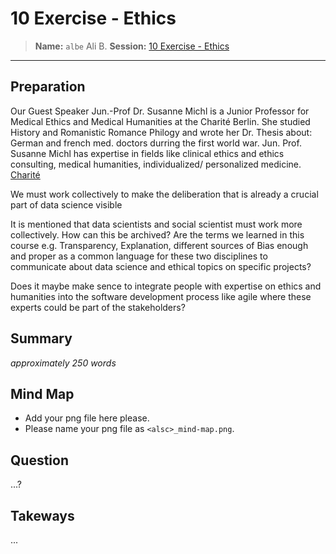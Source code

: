 # 10 Exercise - Ethics
> **Name:** `albe` Ali B.
> **Session:** [10 Exercise - Ethics](https://github.com/FUB-HCC/hcds-winter-2020/wiki/10_exercise)   
----

## Preparation

Our Guest Speaker Jun.-Prof Dr. Susanne Michl is a Junior Professor for Medical Ethics and Medical Humanities at the Charité Berlin. She studied History and Romanistic Romance Philogy and wrote her Dr. Thesis about: German and french med. doctors durring the first world war.
Jun. Prof. Susanne Michl has expertise in fields like clinical ethics and ethics consulting, medical humanities, individualized/ personalized medicine. [Charité](https://medizingeschichte.charite.de/metas/person/person/address_detail/mendelsohn/)



We must work collectively to make the deliberation that is already a crucial part of data science visible

It is mentioned that data scientists and social scientist must work more collectively. How can this be archived? Are the terms we learned in this course e.g. Transparency, Explanation, different sources of Bias enough and proper as a common language for these two disciplines to communicate about data science and ethical topics on specific projects? 



Does it maybe make sence to integrate people with expertise on ethics and humanities into the software development process like agile where these experts could be part of the stakeholders?

## Summary
_approximately 250 words_


## Mind Map

* Add your png file here please.
* Please name your png file as `<alsc>_mind-map.png`.

## Question
...?

## Takeways
...
